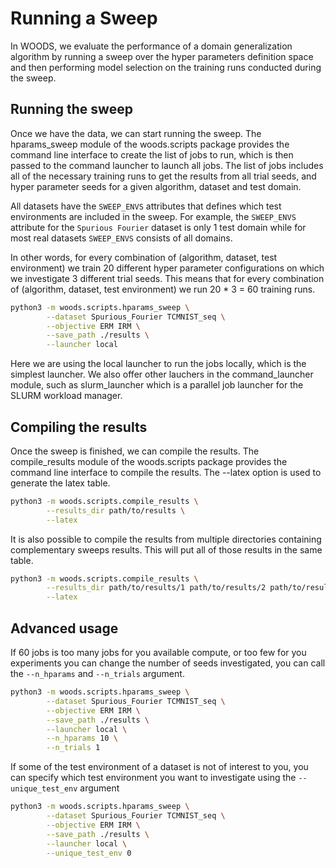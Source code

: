 
# Running a  Sweep

In WOODS, we evaluate the performance of a domain generalization algorithm by running a sweep over the hyper parameters definition space and then performing model selection on the training runs conducted during the sweep.

## Running the sweep
Once we have the data, we can start running the sweep. The hparams_sweep module of the woods.scripts package provides the command line interface to create the list of jobs to run, which is then passed to the command launcher to launch all jobs. The list of jobs includes all of the necessary training runs to get the results from all trial seeds, and hyper parameter seeds for a given algorithm, dataset and test domain.

All datasets have the `SWEEP_ENVS` attributes that defines which test environments are included in the sweep. For example, the `SWEEP_ENVS` attribute for the `Spurious Fourier` dataset is only 1 test domain while for most real datasets `SWEEP_ENVS` consists of all domains.

In other words, for every combination of (algorithm, dataset, test environment) we train 20 different hyper parameter configurations on which we investigate 3 different trial seeds. This means that for every combination of (algorithm, dataset, test environment) we run 20 * 3 = 60 training runs.
```sh
python3 -m woods.scripts.hparams_sweep \
        --dataset Spurious_Fourier TCMNIST_seq \
        --objective ERM IRM \
        --save_path ./results \
        --launcher local
```
Here we are using the local launcher to run the jobs locally, which is the simplest launcher. We also offer other lauchers in the command_launcher module, such as slurm_launcher which is a parallel job launcher for the SLURM workload manager.

## Compiling the results
Once the sweep is finished, we can compile the results. The compile_results module of the woods.scripts package provides the command line interface to compile the results. The --latex option is used to generate the latex table.
```sh
python3 -m woods.scripts.compile_results \
        --results_dir path/to/results \
        --latex
```

It is also possible to compile the results from multiple directories containing complementary sweeps results. This will put all of those results in the same table.
```sh
python3 -m woods.scripts.compile_results \
        --results_dir path/to/results/1 path/to/results/2 path/to/results/3 \
        --latex
```

## Advanced usage
If 60 jobs is too many jobs for you available compute, or too few for you experiments you can change the number of seeds investigated, you can call the `--n_hparams` and `--n_trials` argument.
```sh
python3 -m woods.scripts.hparams_sweep \
        --dataset Spurious_Fourier TCMNIST_seq \
        --objective ERM IRM \
        --save_path ./results \
        --launcher local \
        --n_hparams 10 \
        --n_trials 1
```
If some of the test environment of a dataset is not of interest to you, you can specify which test environment you want to investigate using the `--unique_test_env` argument
```sh
python3 -m woods.scripts.hparams_sweep \
        --dataset Spurious_Fourier TCMNIST_seq \
        --objective ERM IRM \
        --save_path ./results \
        --launcher local \
        --unique_test_env 0
```